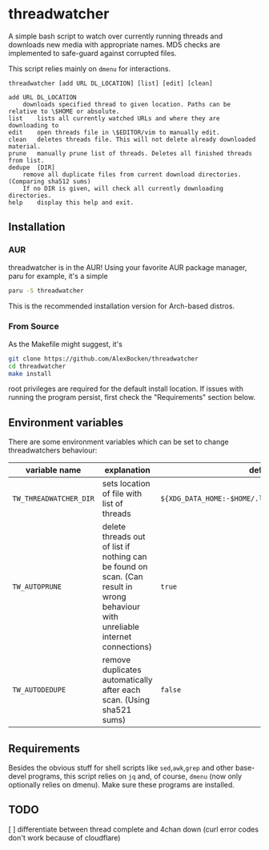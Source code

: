 # threadwatcher
A simple bash script to watch over currently running threads and downloads new media with appropriate names.
MD5 checks are implemented to safe-guard against corrupted files.

This script relies mainly on `dmenu` for interactions.

```
threadwatcher [add URL DL_LOCATION] [list] [edit] [clean]

add URL DL_LOCATION
	downloads specified thread to given location. Paths can be relative to \$HOME or absolute.
list	lists all currently watched URLs and where they are downloading to
edit	open threads file in \$EDITOR/vim to manually edit.
clean	deletes threads file. This will not delete already downloaded material.
prune	manually prune list of threads. Deletes all finished threads from list.
dedupe	[DIR]
	remove all duplicate files from current download directories. (Comparing sha512 sums)
	If no DIR is given, will check all currently downloading directories.
help	display this help and exit.
```

## Installation

### AUR
threadwatcher is in the AUR! Using your favorite AUR package manager, paru for example, it's a simple
```sh
paru -S threadwatcher
```
This is the recommended installation version for Arch-based distros.

### From Source
As the Makefile might suggest, it's
```sh
git clone https://github.com/AlexBocken/threadwatcher
cd threadwatcher
make install
```
root privileges are required for the default install location.
If issues with running the program persist, first check the "Requirements" section below.

## Environment variables
There are some environment variables which can be set to change threadwatchers behaviour:

| variable name          | explanation                                                                                                                      | default                                              |
|------------------------|----------------------------------------------------------------------------------------------------------------------------------|------------------------------------------------------|
| `TW_THREADWATCHER_DIR` | sets location of file with list of threads                                                                                       | `${XDG_DATA_HOME:-$HOME/.local/share}/threadwatcher` |
| `TW_AUTOPRUNE`         | delete threads out of list if nothing can be found on scan. (Can result in wrong behaviour with unreliable internet connections) | `true`                                               |
| `TW_AUTODEDUPE`        | remove duplicates automatically after each scan. (Using sha521 sums)                                                             | `false`                                              |

## Requirements
Besides the obvious stuff for shell scripts like `sed`,`awk`,`grep` and other base-devel programs, this script relies on `jq` and, of course, `dmenu` (now only optionally relies on dmenu).
Make sure these programs are installed.

## TODO

[ ] differentiate between thread complete and 4chan down (curl error codes don't work because of cloudflare)

